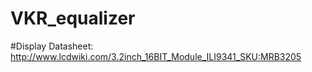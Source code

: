 # VKR_equalizer
#Display Datasheet: http://www.lcdwiki.com/3.2inch_16BIT_Module_ILI9341_SKU:MRB3205
